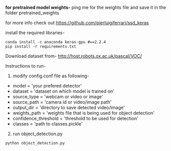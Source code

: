 <b>for pretrained model weights-</b>
ping me for the weights file and save it in the folder pretrained_weights

for more info check out https://github.com/pierluigiferrari/ssd_keras<br>

install the required libraries-
```
conda install -c anaconda keras-gpu #==2.2.4
pip install -r requirements.txt
```

Download dataset from- http://host.robots.ox.ac.uk/pascal/VOC/

Instructions to run-
1) modify config.conf file as following-
* model = 'your prefered detector'
* dataset = 'dataset on which model is trained on'
* source_type = 'webcam or video or image'
* source_path = 'camera id or video/image path'
* output_dir = 'directory to save detected video/image'
* weights_path = 'weights file that is being used for object detection'
* confidence_threshold = 'threshold to be used for detection'
* classes = 'path to classes.pickle'

2) run object_detection.py
``` 
python object_detection.py
```
